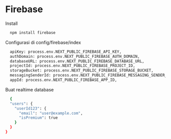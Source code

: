# Firebase


Install

```bash
  npm install firebase
```

Configurasi di config/firebase/index

```bash
  apiKey: process.env.NEXT_PUBLIC_FIREBASE_API_KEY,
  authDomain: process.env.NEXT_PUBLIC_FIREBASE_AUTH_DOMAIN,
  databaseURL: process.env.NEXT_PUBLIC_FIREBASE_DATABASE_URL,
  projectId: process.env.NEXT_PUBLIC_FIREBASE_PROJECT_ID,
  storageBucket: process.env.NEXT_PUBLIC_FIREBASE_STORAGE_BUCKET,
  messagingSenderId: process.env.NEXT_PUBLIC_FIREBASE_MESSAGING_SENDER_ID,
  appId: process.env.NEXT_PUBLIC_FIREBASE_APP_ID,
```

Buat realtime database

```bash
  {
  "users": {
    "userId123": {
      "email": "user@example.com",
      "isPremium": true
    }
  }
}

```

